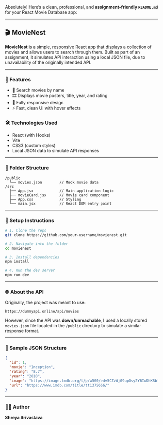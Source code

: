 Absolutely! Here’s a clean, professional, and **assignment-friendly `README.md`** for your React Movie Database app:

---

## 🎬 MovieNest

**MovieNest** is a simple, responsive React app that displays a collection of movies and allows users to search through them. Built as part of an assignment, it simulates API interaction using a local JSON file, due to unavailability of the originally intended API.

---

### 🚀 Features

* 🔎 Search movies by name
* 🎞️ Displays movie posters, title, year, and rating
* 📱 Fully responsive design
* ⚡ Fast, clean UI with hover effects



### 🛠️ Technologies Used

* React (with Hooks)
* Vite
* CSS3 (custom styles)
* Local JSON data to simulate API responses

---

### 📁 Folder Structure

```
/public
  └── movies.json        // Mock movie data
/src
  ├── App.jsx            // Main application logic
  ├── movieCard.jsx      // Movie card component
  ├── App.css            // Styling
  └── main.jsx           // React DOM entry point
```

---

### 🔄 Setup Instructions

```bash
# 1. Clone the repo
git clone https://github.com/your-username/movienest.git

# 2. Navigate into the folder
cd movienest

# 3. Install dependencies
npm install

# 4. Run the dev server
npm run dev
```

---

### 🌐 About the API

Originally, the project was meant to use:

```
https://dummyapi.online/api/movies
```

However, since the API was **down/unreachable**, I used a locally stored `movies.json` file located in the `/public` directory to simulate a similar response format.

---

### 📃 Sample JSON Structure

```json
{
  "id": 1,
  "movie": "Inception",
  "rating": "8.7",
  "year": "2010",
  "image": "https://image.tmdb.org/t/p/w500/edv5CZvWj09upOsy2Y6IwDhK8bt.jpg",
  "url": "https://www.imdb.com/title/tt1375666/"
}
```

---

### 🙋‍♀️ Author

**Shreya Srivastava**

